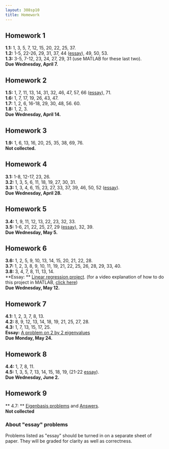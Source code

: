 ```yaml
---
layout: 308sp10
title: Homework
---
```


## Homework 1

**1.1:** 1, 3, 5, 7, 12, 15, 20, 22, 25, 37.\
 **1.2:** 1-5, 22-26, 29, 31, 37, 44 ([essay](#essay)), 49, 50, 53.\
 **1.3:** 3-5, 7-12, 23, 24, 27, 29, 31 (use MATLAB for these last
two).\
 **Due Wednesday, April 7.**

## Homework 2

**1.5:** 1, 7, 11, 13, 14, 31, 32, 46, 47, 57, 66 ([essay](#essay)),
71.\
 **1.6:** 1, 7, 17, 19, 26, 43, 47.\
 **1.7:** 1, 2, 6, 16-18, 29, 30, 48, 56. 60.\
 **1.8:** 1, 2, 3.\
 **Due Wednesday, April 14.**

## Homework 3

**1.9:** 1, 6, 13, 16, 20, 25, 35, 38, 69, 76.\
 **Not collected.**

## Homework 4

**3.1:** 1-8, 12-17, 23, 26.\
 **3.2:** 1, 3, 5, 6, 11, 18, 19, 27, 30, 31.\
 **3.3:** 1, 3, 4, 6, 15, 23, 27, 33, 37, 39, 46, 50, 52
([essay](#essay)). \
 **Due Wednesday, April 28.**

## Homework 5

**3.4:** 1, 9, 11, 12, 13, 22, 23, 32, 33.\
 **3.5:** 1-6, 21, 22, 25, 27, 29 ([essay](#essay)), 32, 39.\
 **Due Wednesday, May 5.**

## Homework 6

**3.6:** 1, 2, 5, 9, 10, 13, 14, 15, 20, 21, 22, 28.\
 **3.7:** 1, 2, 3, 8, 9, 10, 11, 19, 21, 22, 25, 26, 28, 29, 33, 40.\
 **3.8:** 3, 4, 7, 8, 11, 13, 14.\
 **Essay: ** [Linear regression
project](essay-linear-regression-matlab.pdf). (for a video explanation
of how to do this project in MATLAB, [click
here](http://screencast.com/t/MjFiY2E1))\
 **Due Wednesday, May 12.**

## Homework 7

**4.1:** 1, 2, 3, 7, 8, 13.\
 **4.2:** 8, 9, 12, 13, 14, 18, 19, 21, 25, 27, 28. \
 **4.3:** 1, 7, 13, 15, 17, 25. \
 **Essay:** [A problem on 2 by 2
eigenvalues](essay-eigenvalues-2by2.pdf)\
 **Due Monday, May 24.**

## Homework 8

**4.4:** 1, 7, 8, 11.\
 **4.5:** 1, 3, 5, 7, 13, 14, 15, 18, 19, (21-22 [essay](#essay)).\
 **Due Wednesday, June 2.**

## Homework 9

** 4.7: ** [Eigenbasis problems](eigenbasis.pdf) and
[Answers](eigenbasis-ans.pdf).\
 **Not collected**

### About "essay" problems

Problems listed as "essay" should be turned in on a separate sheet of
paper. They will be graded for clarity as well as correctness.
